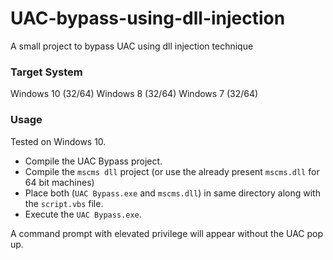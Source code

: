 # UAC-bypass-using-dll-injection
A small project to bypass UAC using dll injection technique

### Target System
Windows 10 (32/64)
Windows 8 (32/64)
Windows 7 (32/64)
### Usage
Tested on Windows 10.

  - Compile the UAC Bypass project.
  - Compile the `mscms dll` project (or use the already present `mscms.dll` for 64 bit machines)
  - Place both (`UAC Bypass.exe` and `mscms.dll`) in same directory along with the `script.vbs` file.
  - Execute the `UAC Bypass.exe`.
 
A command prompt with elevated privilege will appear without the UAC pop up.
